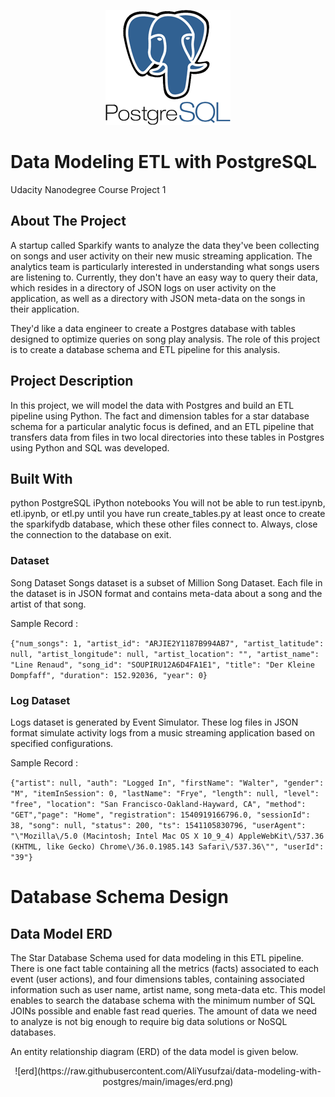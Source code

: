

<p align="center">
  <img width="200" src="https://github.com/AliYusufzai/data-modeling-with-postgres/blob/main/images/postgresSQLlogo.png" alt="Postgres logo">
</p>


# Data Modeling ETL with PostgreSQL

Udacity Nanodegree Course Project 1



## About The Project
A startup called Sparkify wants to analyze the data they've been collecting on songs and user activity on their new music streaming application. The analytics team is particularly interested in understanding what songs users are listening to. Currently, they don't have an easy way to query their data, which resides in a directory of JSON logs on user activity on the application, as well as a directory with JSON meta-data on the songs in their application.

They'd like a data engineer to create a Postgres database with tables designed to optimize queries on song play analysis. The role of this project is to create a database schema and ETL pipeline for this analysis.

## Project Description
In this project, we will model the data with Postgres and build an ETL pipeline using Python. The fact and dimension tables for a star database schema for a particular analytic focus is defined, and an ETL pipeline that transfers data from files in two local directories into these tables in Postgres using Python and SQL was developed.

## Built With
python
PostgreSQL
iPython notebooks
You will not be able to run test.ipynb, etl.ipynb, or etl.py until you have run create_tables.py at least once to create the sparkifydb database, which these other files connect to. Always, close the connection to the database on exit.

### Dataset
Song Dataset
Songs dataset is a subset of Million Song Dataset. Each file in the dataset is in JSON format and contains meta-data about a song and the artist of that song.

Sample Record :

`{"num_songs": 1, "artist_id": "ARJIE2Y1187B994AB7", "artist_latitude": null, "artist_longitude": null, "artist_location": "", "artist_name": "Line Renaud", "song_id": "SOUPIRU12A6D4FA1E1", "title": "Der Kleine Dompfaff", "duration": 152.92036, "year": 0}`

### Log Dataset
Logs dataset is generated by Event Simulator. These log files in JSON format simulate activity logs from a music streaming application based on specified configurations.

Sample Record :

`{"artist": null, "auth": "Logged In", "firstName": "Walter", "gender": "M", "itemInSession": 0, "lastName": "Frye", "length": null, "level": "free", "location": "San Francisco-Oakland-Hayward, CA", "method": "GET","page": "Home", "registration": 1540919166796.0, "sessionId": 38, "song": null, "status": 200, "ts": 1541105830796, "userAgent": "\"Mozilla\/5.0 (Macintosh; Intel Mac OS X 10_9_4) AppleWebKit\/537.36 (KHTML, like Gecko) Chrome\/36.0.1985.143 Safari\/537.36\"", "userId": "39"}`


# Database Schema Design
## Data Model ERD
The Star Database Schema used for data modeling in this ETL pipeline. There is one fact table containing all the metrics (facts) associated to each event (user actions), and four dimensions tables, containing associated information such as user name, artist name, song meta-data etc. This model enables to search the database schema with the minimum number of SQL JOINs possible and enable fast read queries. The amount of data we need to analyze is not big enough to require big data solutions or NoSQL databases.

An entity relationship diagram (ERD) of the data model is given below.

<p align="center">
![erd](https://raw.githubusercontent.com/AliYusufzai/data-modeling-with-postgres/main/images/erd.png)
</p>



